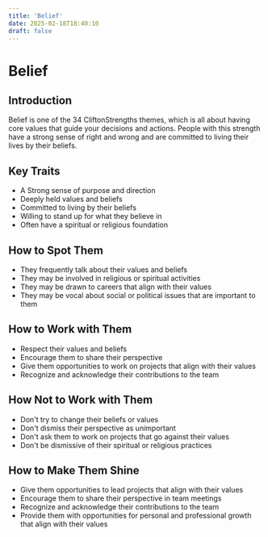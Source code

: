 ```yaml
---
title: 'Belief'
date: 2025-02-18T18:40:10
draft: false
---
```


# Belief

## Introduction

Belief is one of the 34 CliftonStrengths themes, which is all about having core values that guide your decisions and actions. People with this strength have a strong sense of right and wrong and are committed to living their lives by their beliefs.

## Key Traits

- A Strong sense of purpose and direction
- Deeply held values and beliefs
- Committed to living by their beliefs
- Willing to stand up for what they believe in
- Often have a spiritual or religious foundation

## How to Spot Them

- They frequently talk about their values and beliefs
- They may be involved in religious or spiritual activities
- They may be drawn to careers that align with their values
- They may be vocal about social or political issues that are important to them

## How to Work with Them

- Respect their values and beliefs
- Encourage them to share their perspective
- Give them opportunities to work on projects that align with their values
- Recognize and acknowledge their contributions to the team

## How Not to Work with Them

- Don't try to change their beliefs or values
- Don't dismiss their perspective as unimportant
- Don't ask them to work on projects that go against their values
- Don't be dismissive of their spiritual or religious practices

## How to Make Them Shine

- Give them opportunities to lead projects that align with their values
- Encourage them to share their perspective in team meetings
- Recognize and acknowledge their contributions to the team
- Provide them with opportunities for personal and professional growth that align with their values
